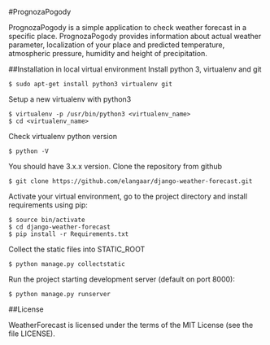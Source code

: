 #PrognozaPogody

PrognozaPogody is a simple application to check weather forecast in a specific place. PrognozaPogody provides information about actual weather parameter, localization of your place and predicted temperature, atmospheric pressure, humidity and height of precipitation.

##Installation in local virtual environment
Install python 3, virtualenv and git 
```
$ sudo apt-get install python3 virtualenv git
```
Setup a new virtualenv with python3
```
$ virtualenv -p /usr/bin/python3 <virtualenv_name>
$ cd <virtualenv_name>
```
Check virtualenv python version
```
$ python -V
```
You should have 3.x.x version.
Clone the repository from github
```
$ git clone https://github.com/elangaar/django-weather-forecast.git
```
Activate your virtual environment, go to the project directory and install requirements using pip:
```
$ source bin/activate
$ cd django-weather-forecast
$ pip install -r Requirements.txt
```
Collect the static files into STATIC_ROOT
```
$ python manage.py collectstatic
```
Run the project starting development server (default on port 8000):
```
$ python manage.py runserver
``` 

##License

WeatherForecast is licensed under the terms of the MIT License (see the file LICENSE).
